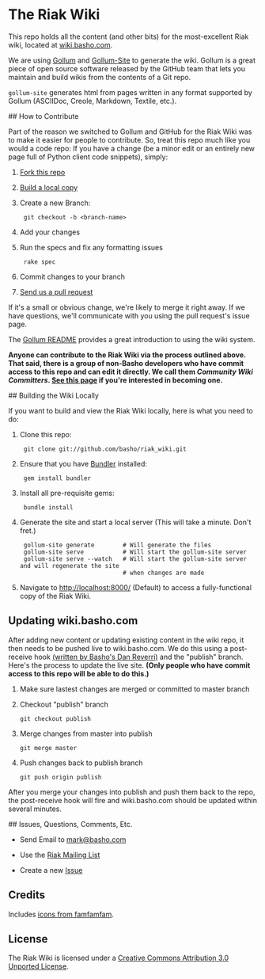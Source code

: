 # The Riak Wiki

This repo holds all the content (and other bits) for the most-excellent Riak wiki, located at [wiki.basho.com][basho-wiki].

We are using [Gollum][gollum] and [Gollum-Site][gol-site] to generate the wiki. Gollum is a great piece of open source software released by the GitHub team that lets you maintain and build wikis from the contents of a Git repo.

`gollum-site` generates html from pages written in any format supported by Gollum (ASCIIDoc, Creole, Markdown, Textile, etc.).

<A name="contrib">
## How to Contribute

Part of the reason we switched to Gollum and GitHub for the Riak Wiki was to make it easier for people to contribute. So, treat this repo much like you would a code repo: If you have a change (be a minor edit or an entirely new page full of Python client code snippets), simply:

1. [Fork this repo][forking]

2. [Build a local copy][build]

3. Create a new Branch:

        git checkout -b <branch-name>

4. Add your changes

5. Run the specs and fix any formatting issues

        rake spec

6. Commit changes to your branch

7. [Send us a pull request][pull-req]

If it's a small or obvious change, we're likely to merge it right away.  If we have questions, we'll communicate with you using the pull request's issue page.

The [Gollum README][gol-read] provides a great introduction to using the wiki system.

**Anyone can contribute to the Riak Wiki via the process outlined above. That said, there is a group of non-Basho developers who have commit access to this repo and can edit it directly. We call them _Community Wiki Committers_. [See this page][day-labor] if you're interested in becoming one.**

<A name="build">
## Building the Wiki Locally

If you want to build and view the Riak Wiki locally, here is what you need to do:

1. Clone this repo:

        git clone git://github.com/basho/riak_wiki.git

2. Ensure that you have [Bundler][bundler] installed:

        gem install bundler

3. Install all pre-requisite gems:

        bundle install

4. Generate the site and start a local server (This will take a minute. Don't fret.)

        gollum-site generate        # Will generate the files
        gollum-site serve           # Will start the gollum-site server
        gollum-site serve --watch   # Will start the gollum-site server and will regenerate the site
                                    # when changes are made

5. Navigate to <http://localhost:8000/> (Default) to access a fully-functional copy of the Riak Wiki.


## Updating wiki.basho.com

After adding new content or updating existing content in the wiki repo, it then needs to be pushed live to wiki.basho.com. We do this using a post-receive hook [(written by Basho's Dan Reverri)](https://github.com/dreverri/repo-sync-webhook) and the "publish" branch. Here's the process to update the live site. **(Only people who have commit access to this repo will be able to do this.)** 

1. Make sure lastest changes are merged or committed to master branch

2. Checkout "publish" branch
   
	`git checkout publish`

3. Merge changes from master into publish

   	`git merge master`

4. Push changes back to publish branch 

   	`git push origin publish`

After you merge your changes into publish and push them back to the repo, the post-receive hook will fire and wiki.basho.com should be updated 
within several minutes.


<A name="feedback">
## Issues, Questions, Comments, Etc.

* Send Email to [mark@basho.com][phark]

* Use the [Riak Mailing List][mail-list]

* Create a new [Issue][issues]

## Credits

Includes [icons from famfamfam][silk].

## License

The Riak Wiki is licensed under a [Creative Commons Attribution 3.0 Unported License][license].

[phark]:      mailto:mark@basho.com "Mark"
[mail-list]:  http://lists.basho.com/mailman/listinfo/riak-users_lists.basho.com "Riak-Users"
[issues]:     https://github.com/basho/riak_wiki/issues "Riak-Wiki Issues Page"
[forking]:    http://help.github.com/forking/ "Github Forking Guide"
[pull-req]:   http://help.github.com/pull-requests/ "Github Pull-Requests Guide"
[build]:      #build "Building the Wiki"
[bundler]:    https://github.com/carlhuda/bundler/ "Bundler"
[gol-read]:   https://github.com/github/gollum/blob/master/README.md "Gollum README"
[day-labor]:  http://wiki.basho.com/Contributing-to-the-Riak-Wiki.html "Riak Contributors"
[gollum]:     https://github.com/github/gollum "Gollum Repo"
[gol-site]:   https://github.com/dreverri/gollum-site "Gollum-Site Repo"
[basho-wiki]: http://wiki.basho.com "Basho Wiki"
[silk]: http://www.famfamfam.com/lab/icons/silk/ "FamFamFam Silk Icons"
[license]: http://creativecommons.org/licenses/by/3.0/

